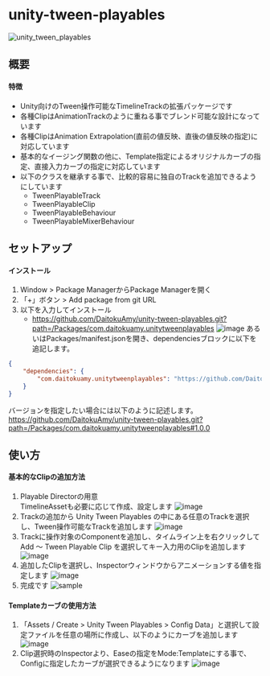 # unity-tween-playables
![unity_tween_playables](https://github.com/DaitokuAmy/unity-tween-playables/assets/6957962/a6455984-d504-4979-8715-3de1ef88f643)

## 概要
#### 特徴
- Unity向けのTween操作可能なTimelineTrackの拡張パッケージです
- 各種ClipはAnimationTrackのように重ねる事でブレンド可能な設計になっています
- 各種ClipはAnimation Extrapolation(直前の値反映、直後の値反映の指定)に対応しています
- 基本的なイージング関数の他に、Template指定によるオリジナルカーブの指定、直接入力カーブの指定に対応しています
- 以下のクラスを継承する事で、比較的容易に独自のTrackを追加できるようにしています
  - TweenPlayableTrack
  - TweenPlayableClip
  - TweenPlayableBehaviour
  - TweenPlayableMixerBehaviour
     
## セットアップ
#### インストール
1. Window > Package ManagerからPackage Managerを開く
2. 「+」ボタン > Add package from git URL
3. 以下を入力してインストール
   * https://github.com/DaitokuAmy/unity-tween-playables.git?path=/Packages/com.daitokuamy.unitytweenplayables
   ![image](https://user-images.githubusercontent.com/6957962/209446846-c9b35922-d8cb-4ba3-961b-52a81515c808.png)
あるいはPackages/manifest.jsonを開き、dependenciesブロックに以下を追記します。
```json
{
    "dependencies": {
        "com.daitokuamy.unitytweenplayables": "https://github.com/DaitokuAmy/unity-tween-playables.git?path=/Packages/com.daitokuamy.unitytweenplayables"
    }
}
```
バージョンを指定したい場合には以下のように記述します。  
https://github.com/DaitokuAmy/unity-tween-playables.git?path=/Packages/com.daitokuamy.unitytweenplayables#1.0.0

## 使い方
#### 基本的なClipの追加方法
1. Playable Directorの用意  
  TimelineAssetも必要に応じて作成、設定します
  ![image](https://github.com/DaitokuAmy/unity-tween-playables/assets/6957962/d993d2e1-8010-4390-9bfe-61a0f2cc8b2e)
2. Trackの追加から Unity Tween Playables の中にある任意のTrackを選択し、Tween操作可能なTrackを追加します
  ![image](https://github.com/DaitokuAmy/unity-tween-playables/assets/6957962/59c8e322-a2f7-4ae9-ade4-8480d31353f2)
3. Trackに操作対象のComponentを追加し、タイムライン上を右クリックして Add ～ Tween Playable Clip を選択してキー入力用のClipを追加します
  ![image](https://github.com/DaitokuAmy/unity-tween-playables/assets/6957962/05b6b8b4-fce5-4d9c-9fbc-63535ce1cfc4)
4. 追加したClipを選択し、Inspectorウィンドウからアニメーションする値を指定します
  ![image](https://github.com/DaitokuAmy/unity-tween-playables/assets/6957962/187b3141-f0c3-4b10-8f35-513a8e0685a6)
5. 完成です
![sample](https://github.com/DaitokuAmy/unity-tween-playables/assets/6957962/3ebdfd55-2bf3-4650-9411-d6432d68715e)
#### Templateカーブの使用方法
1. 「Assets / Create > Unity Tween Playables > Config Data」と選択して設定ファイルを任意の場所に作成し、以下のようにカーブを追加します
  ![image](https://github.com/user-attachments/assets/c215f6a2-c4af-4049-b3f2-c0820d107b67)
2. Clip選択時のInspectorより、Easeの指定をMode:Templateにする事で、Configに指定したカーブが選択できるようになります
  ![image](https://github.com/DaitokuAmy/unity-tween-playables/assets/6957962/24f456d2-9279-4d37-896e-e9e18bffafe3)
